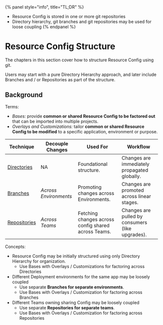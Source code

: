 {% panel style="info", title="TL;DR" %}
- Resource Config is stored in one or more git repositories
- Directory hierarchy, git branches and git repositories may be used for loose coupling
{% endpanel %}


# Resource Config Structure

The chapters in this section cover how to structure Resource Config using git.

Users may start with a pure Directory Hierarchy approach, and later include Branches
and / or Repositories as part of the structure.

## Background

Terms:

- *Bases:* provide **common or shared Resource Config to be factored out** that can be
  imported into multiple projects.
- *Overlays and Customizations:* tailor **common or shared Resource Config to be modified** to
  a specific application, environment or purpose.

| Technique                                   | Decouple Changes            | Used For                                           | Workflow |
|---------------------------------------------|-----------------------------|----------------------------------------------------|----------|
| [Directories](structure_directories.md)     | NA                          | Foundational structure.    | Changes are immediately propagated globally.  |
| [Branches](structure_branches.md)           | *Across Environments*       | Promoting changes across Environments. | Changes are promoted across linear stages. |
| [Repositories](structure_repositories.md)   | *Across Teams*              | Fetching changes across config shared across Teams. | Changes are pulled by consumers (like upgrades). |

Concepts:

- Resource Config may be initially structured using only Directory Hierarchy for organization.
  - Use Bases with Overlays / Customizations for factoring across Directories
- Different Deployment environments for the same app may be loosely coupled
  - Use separate **Branches for separate environments**.
  - Use Bases with Overlays / Customization for factoring across Branches
- Different Teams owning sharing Config may be loosely coupled
  - Use separate **Repositories for separate teams**.
  - Use Bases with Overlays / Customization for factoring across Repositories

